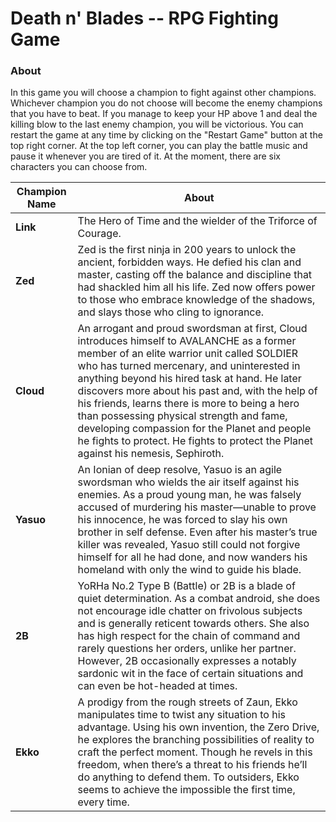 # Death n' Blades -- RPG Fighting Game

### About
In this game you will choose a champion to fight against other champions. Whichever champion you do not choose will become the enemy champions that you have to beat. If you manage to keep your HP above 1 and deal the killing blow to the last enemy champion, you will be victorious. You can restart the game at any time by clicking on the "Restart Game" button at the top right corner. At the top left corner, you can play the battle music and pause it whenever you are tired of it. At the moment, there are six characters you can choose from.

Champion Name | About
------------ | -------------
**Link** | The Hero of Time and the wielder of the Triforce of Courage.
**Zed** | Zed is the first ninja in 200 years to unlock the ancient, forbidden ways. He defied his clan and master, casting off the balance and discipline that had shackled him all his life. Zed now offers power to those who embrace knowledge of the shadows, and slays those who cling to ignorance.
**Cloud** | An arrogant and proud swordsman at first, Cloud introduces himself to AVALANCHE as a former member of an elite warrior unit called SOLDIER who has turned mercenary, and uninterested in anything beyond his hired task at hand. He later discovers more about his past and, with the help of his friends, learns there is more to being a hero than possessing physical strength and fame, developing compassion for the Planet and people he fights to protect. He fights to protect the Planet against his nemesis, Sephiroth.
**Yasuo** | An Ionian of deep resolve, Yasuo is an agile swordsman who wields the air itself against his enemies. As a proud young man, he was falsely accused of murdering his master—unable to prove his innocence, he was forced to slay his own brother in self defense. Even after his master’s true killer was revealed, Yasuo still could not forgive himself for all he had done, and now wanders his homeland with only the wind to guide his blade.
**2B** | YoRHa No.2 Type B (Battle) or 2B is a blade of quiet determination. As a combat android, she does not encourage idle chatter on frivolous subjects and is generally reticent towards others. She also has high respect for the chain of command and rarely questions her orders, unlike her partner. However, 2B occasionally expresses a notably sardonic wit in the face of certain situations and can even be hot-headed at times.
**Ekko** | A prodigy from the rough streets of Zaun, Ekko manipulates time to twist any situation to his advantage. Using his own invention, the Zero Drive, he explores the branching possibilities of reality to craft the perfect moment. Though he revels in this freedom, when there’s a threat to his friends he’ll do anything to defend them. To outsiders, Ekko seems to achieve the impossible the first time, every time.
